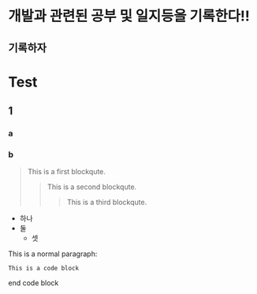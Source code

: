 개발과 관련된 공부 및 일지등을 기록한다!!
======================================

기록하자
-------

# Test
## 1
### a
### b

> This is a first blockqute.
>   > This is a second blockqute.
>   >   > This is a third blockqute.

* 하나
 * 둘
   * 셋

This is a normal paragraph:

    This is a code block
    
end code block
